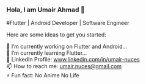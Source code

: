 ### Hola, I am Umair Ahmad 👋
#Flutter | Android Developer | Software Engineer


Here are some ideas to get you started:

 🔭 I’m currently working on Flutter and Android...
 <br>
 🌱 I’m currently learning Flutter...
 <br>
  💬 LinkedIn Profile: www.linkedin.com/in/umair-nuces 
  <br>
  📫 How to reach me: umair.nuces@gmail.com
  <br>
  ⚡ Fun fact: No Anime No Life
